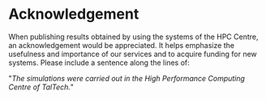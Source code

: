 # Acknowledgement

When publishing results obtained by using the systems of the HPC Centre, an acknowledgement would be appreciated. It helps emphasize the usefulness and importance of our services and to acquire funding for new systems. Please include a sentence along the lines of:

"*The simulations were carried out in the High Performance Computing Centre of TalTech.*"
